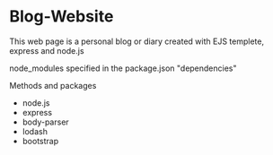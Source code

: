 # Blog-Website
This web page is a personal blog or diary created with EJS templete, express and node.js


node_modules specified in the package.json "dependencies"

Methods and packages 
- node.js
- express
- body-parser
- lodash
- bootstrap